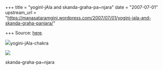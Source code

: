 +++
title = "yoginI-jAla and skanda-graha-pa~njara"
date = "2007-07-01"
upstream_url = "https://manasataramgini.wordpress.com/2007/07/01/yogini-jala-and-skanda-graha-panjara/"

+++
Source: [here](https://manasataramgini.wordpress.com/2007/07/01/yogini-jala-and-skanda-graha-panjara/).



[![](https://i2.wp.com/bp2.blogger.com/_ZhvcTTaaD_4/Rog0Hu2Ko4I/AAAAAAAAALU/_mIX8Df98pE/s320/64_yoginis_inverse.png)](http://bp2.blogger.com/_ZhvcTTaaD_4/Rog0Hu2Ko4I/AAAAAAAAALU/_mIX8Df98pE/s1600-h/64_yoginis_inverse.png)yogini-jAla-chakra

[![](https://i2.wp.com/bp2.blogger.com/_ZhvcTTaaD_4/Rog0xu2Ko5I/AAAAAAAAALc/JyCdpNJ1_6A/s320/225_skanda_grahas_inverse.png)](http://bp2.blogger.com/_ZhvcTTaaD_4/Rog0xu2Ko5I/AAAAAAAAALc/JyCdpNJ1_6A/s1600-h/225_skanda_grahas_inverse.png)

skanda-graha-pa\~njara

